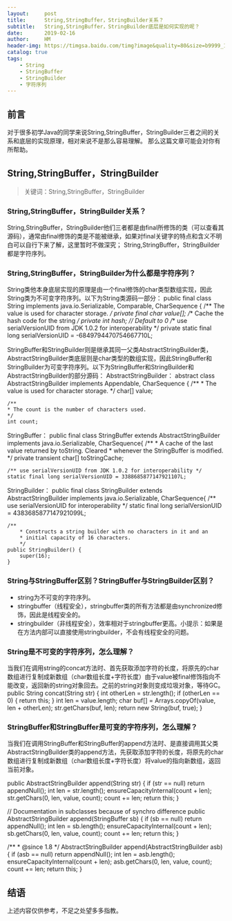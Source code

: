```yaml
---
layout:     post
title:      String,StringBuffer，StringBuilder关系？
subtitle:   String,StringBuffer，StringBuilder底层是如何实现的呢？
date:       2019-02-16
author:     HM
header-img: https://timgsa.baidu.com/timg?image&quality=80&size=b9999_10000&sec=1550324214104&di=c8d6de9f0da20779b70c52050a653518&imgtype=0&src=http%3A%2F%2Fimg5.duitang.com%2Fuploads%2Fitem%2F201411%2F07%2F20141107164412_v284V.jpeg
catalog: true
tags:
    - String
    - StringBuffer
    - StringBuilder
    - 字符序列
---
```


## 前言

对于很多初学Java的同学来说String,StringBuffer，StringBuilder三者之间的关系和底层的实现原理，相对来说不是那么容易理解。
那么这篇文章可能会对你有所帮助。


## String,StringBuffer，StringBuilder

>关键词：String,StringBuffer，StringBuilder

### String,StringBuffer，StringBuilder关系？ 

String,StringBuffer，StringBuilder他们三者都是由final所修饰的类（可以查看其源码），通常由final修饰的类是不能被继承，如果对final关键字的特点和含义不明白可以自行下来了解，这里暂时不做深究；
String,StringBuffer，StringBuilder都是字符序列。

### String,StringBuffer，StringBuilder为什么都是字符序列？ 

String类他本身底层实现的原理是由一个final修饰的char类型数组实现，因此String类为不可变字符序列。以下为String类源码一部分：
public final class String implements java.io.Serializable, Comparable<String>, CharSequence {
    /** The value is used for character storage. */
    private final char value[];
    /** Cache the hash code for the string */
    private int hash; // Default to 0
    /** use serialVersionUID from JDK 1.0.2 for interoperability */
    private static final long serialVersionUID = -6849794470754667710L;

StringBuffer和StringBuilder则是继承其同一父类AbstractStringBuilder类，AbstractStringBuilder类底层则是char类型的数组实现，因此StringBuffer和StringBuilder为可变字符序列。以下为StringBuffer和StringBuilder和AbstractStringBuilder的部分源码：
AbstractStringBuilder：
abstract class AbstractStringBuilder implements Appendable, CharSequence {
    /**
    * The value is used for character storage.
    */
    char[] value;

    /**
    * The count is the number of characters used.
    */
    int count;

StringBuffer：
public final class StringBuffer extends AbstractStringBuilder implements java.io.Serializable, CharSequence{
    /**
        * A cache of the last value returned by toString. Cleared
        * whenever the StringBuffer is modified.
        */
    private transient char[] toStringCache;

    /** use serialVersionUID from JDK 1.0.2 for interoperability */
    static final long serialVersionUID = 3388685877147921107L;

StringBuilder：
public final class StringBuilder extends AbstractStringBuilder implements java.io.Serializable, CharSequence{
    /** use serialVersionUID for interoperability */
    static final long serialVersionUID = 4383685877147921099L;

    /**
        * Constructs a string builder with no characters in it and an
        * initial capacity of 16 characters.
        */
    public StringBuilder() {
        super(16);
    }

### String与StringBuffer区别？StringBuffer与StringBuilder区别？

- string为不可变的字符序列。
- stringbuffer（线程安全），stringbuffer类的所有方法都是由synchronized修饰，因此是线程安全的。
- stringbuilder（非线程安全），效率相对于stringbuffer更高。小提示：如果是在方法内部可以直接使用stringbuilder，不会有线程安全的问题。

### String是不可变的字符序列，怎么理解？

当我们在调用string的concat方法时、首先获取添加字符的长度，将原先的char数组进行复制成新数组（char数组长度+字符长度）由于value被final修饰指向不能改变，返回新的string对象回去。之前的string对象则变成垃圾对象，等待GC。
public String concat(String str) {
    int otherLen = str.length();
    if (otherLen == 0) {
        return this;
    }
    int len = value.length;
    char buf[] = Arrays.copyOf(value, len + otherLen);
    str.getChars(buf, len);
    return new String(buf, true);
}

### StringBuffer和StringBuffer是可变的字符序列，怎么理解？

当我们在调用StringBuffer和StringBuffer的append方法时、是直接调用其父类AbstractStringBuilder类的append方法，先获取添加字符的长度，将原先的char数组进行复制成新数组（char数组长度+字符长度）将value的指向新数组，返回当前对象。

public AbstractStringBuilder append(String str) {
    if (str == null)
        return appendNull();
    int len = str.length();
    ensureCapacityInternal(count + len);
    str.getChars(0, len, value, count);
    count += len;
    return this;
}

// Documentation in subclasses because of synchro difference
public AbstractStringBuilder append(StringBuffer sb) {
    if (sb == null)
        return appendNull();
    int len = sb.length();
    ensureCapacityInternal(count + len);
    sb.getChars(0, len, value, count);
    count += len;
    return this;
}

/**
    * @since 1.8
    */
AbstractStringBuilder append(AbstractStringBuilder asb) {
    if (asb == null)
        return appendNull();
    int len = asb.length();
    ensureCapacityInternal(count + len);
    asb.getChars(0, len, value, count);
    count += len;
    return this;
}


## 结语

上述内容仅供参考，不足之处望多多指教。

 

